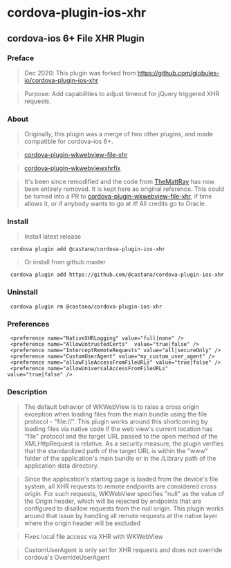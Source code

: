 # cordova-plugin-ios-xhr
## cordova-ios 6+ File XHR Plugin

### Preface
> Dec 2020: This plugin was forked from https://github.com/globules-io/cordova-plugin-ios-xhr

> Purpose: Add capabilities to adjust timeout for jQuery triggered XHR requests.


### About
> Originally, this plugin was a merge of two other plugins, and made compatible for cordova-ios 6+.

> [cordova-plugin-wkwebview-file-xhr](https://github.com/oracle/cordova-plugin-wkwebview-file-xhr)

> [cordova-plugin-wkwebviewxhrfix](https://github.com/TheMattRay/cordova-plugin-wkwebviewxhrfix)

> It's been since remodified and the code from [TheMattRay](https://github.com/TheMattRay) has now been entirely removed. It is kept here as original reference. 
> This could be turned into a PR to [cordova-plugin-wkwebview-file-xhr](https://github.com/oracle/cordova-plugin-wkwebview-file-xhr), if time allows it, or if anybody wants to go at it! All credits go to Oracle. 

### Install

> Install latest release

     cordova plugin add @castana/cordova-plugin-ios-xhr
     
> Or install from github master

     cordova plugin add https://github.com/@castana/cordova-plugin-ios-xhr
     
### Uninstall

     cordova plugin rm @castana/cordova-plugin-ios-xhr
     
### Preferences

     <preference name="NativeXHRLogging" value="full|none" />
     <preference name="AllowUntrustedCerts"  value="true|false" />
     <preference name="InterceptRemoteRequests" value="all|secureOnly" />
     <preference name="CustomUserAgent" value="my_custom_user_agent" />
     <preference name="allowFileAccessFromFileURLs" value="true|false" />
     <preference name="allowUniversalAccessFromFileURLs" value="true|false" />
     
### Description

>The default behavior of WKWebView is to raise a cross origin exception when loading files from the main bundle using the file protocol - "file://". This plugin works around this shortcoming by loading files via native code if the web view's current location has "file" protocol and the target URL passed to the open method of the XMLHttpRequest is relative. As a security measure, the plugin verifies that the standardized path of the target URL is within the "www" folder of the application's main bundle or in the /Library path of the application data directory.

>Since the application's starting page is loaded from the device's file system, all XHR requests to remote endpoints are considered cross origin. For such requests, WKWebView specifies "null" as the value of the Origin header, which will be rejected by endpoints that are configured to disallow requests from the null origin. This plugin works around that issue by handling all remote requests at the native layer where the origin header will be excluded

>Fixes local file access via XHR with WKWebView

>CustomUserAgent is only set for XHR requests and does not override cordova's OverrideUserAgent
